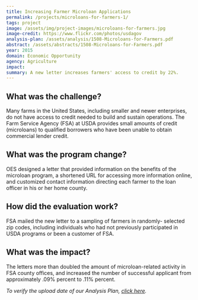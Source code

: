 ```yaml
---
title: Increasing Farmer Microloan Applications
permalink: /projects/microloans-for-farmers-1/
tags: project
image: /assets/img/project-images/microloans-for-farmers.jpg
image-credit: https://www.flickr.com/photos/usdagov
analysis-plan: /assets/analysis/1508-Microloans-for-Farmers.pdf
abstract: /assets/abstracts/1508-Microloans-for-Farmers.pdf
year: 2015
domain: Economic Opportunity
agency: Agriculture
impact:
summary: A new letter increases farmers' access to credit by 22%.
---
```

## What was the challenge?

Many farms in the United States, including smaller and newer enterprises, do not have access to credit needed to build and sustain operations. The Farm Service Agency (FSA) at USDA provides small amounts of credit (microloans) to qualified borrowers who have been unable to obtain commercial lender credit.

## What was the program change?

OES designed a letter that provided information on the benefits of the microloan program, a shortened URL for accessing more information online, and customized contact information directing each farmer to the loan officer in his or her home county. 

## How did the evaluation work?

FSA mailed the new letter to a sampling of farmers in randomly- selected zip codes, including individuals who had not previously participated in USDA programs or been a customer of FSA.


## What was the impact?

The letters more than doubled the amount of microloan-related activity in FSA county offices, and increased the number of successful applicant from approximately .09% percent to .11% percent.

<i>To verify the upload date of our Analysis Plan, <a href="https://github.com/gsa-oes/office-of-evaluation-sciences/commits/master/assets/analysis/1508-Microloans-for-Farmers.pdf">click here</a>.</i>
